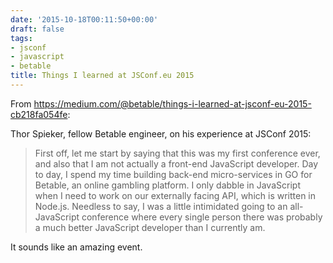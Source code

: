 ```yaml
---
date: '2015-10-18T00:11:50+00:00'
draft: false
tags:
- jsconf
- javascript
- betable
title: Things I learned at JSConf.eu 2015
---
```


From https://medium.com/@betable/things-i-learned-at-jsconf-eu-2015-cb218fa054fe:

Thor Spieker, fellow Betable engineer, on his experience at JSConf 2015:

>First off, let me start by saying that this was my first conference ever, and also that I am not actually a front-end JavaScript developer. Day to day, I spend my time building back-end micro-services in GO for Betable, an online gambling platform. I only dabble in JavaScript when I need to work on our externally facing API, which is written in Node.js. Needless to say, I was a little intimidated going to an all-JavaScript conference where every single person there was probably a much better JavaScript developer than I currently am.

It sounds like an amazing event.
